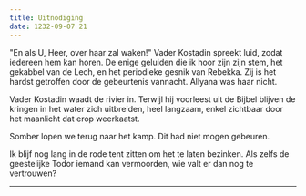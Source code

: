 ```yaml
---
title: Uitnodiging
date: 1232-09-07 21
---
```

"En als U, Heer, over haar zal waken!" Vader Kostadin spreekt luid, zodat iedereen hem kan horen. De enige geluiden die ik hoor zijn zijn stem, het gekabbel van de Lech, en het periodieke gesnik van Rebekka. Zij is het hardst getroffen door de gebeurtenis vannacht. Allyana was haar nicht.

Vader Kostadin waadt de rivier in. Terwijl hij voorleest uit de Bijbel blijven de kringen in het water zich uitbreiden, heel langzaam, enkel zichtbaar door het maanlicht dat erop weerkaatst.

Somber lopen we terug naar het kamp. Dit had niet mogen gebeuren.

Ik blijf nog lang in de rode tent zitten om het te laten bezinken. Als zelfs de geestelijke Todor iemand kan vermoorden, wie valt er dan nog te vertrouwen?

---

